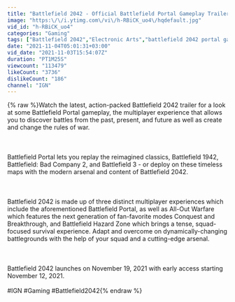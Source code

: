 ```yaml
---
title: "Battlefield 2042 - Official Battlefield Portal Gameplay Trailer"
image: "https:\/\/i.ytimg.com\/vi\/h-RBiCK_uo4\/hqdefault.jpg"
vid_id: "h-RBiCK_uo4"
categories: "Gaming"
tags: ["Battlefield 2042","Electronic Arts","battlefield 2042 portal gameplay"]
date: "2021-11-04T05:01:31+03:00"
vid_date: "2021-11-03T15:54:07Z"
duration: "PT1M25S"
viewcount: "113479"
likeCount: "3736"
dislikeCount: "186"
channel: "IGN"
---
```

{% raw %}Watch the latest, action-packed Battlefield 2042 trailer for a look at some Battlefield Portal gameplay, the multiplayer experience that allows you to discover battles from the past, present, and future as well as create and change the rules of war.<br /><br /><br /><br />Battlefield Portal lets you replay the reimagined classics, Battlefield 1942, Battlefield: Bad Company 2, and Battlefield 3 - or deploy on these timeless maps with the modern arsenal and content of Battlefield 2042.<br /><br /><br /><br />Battlefield 2042 is made up of three distinct multiplayer experiences which include the aforementioned Battlefield Portal, as well as All-Out Warfare which features the next generation of fan-favorite modes Conquest and Breakthrough, and Battlefield Hazard Zone which brings a tense, squad-focused survival experience. Adapt and overcome on dynamically-changing battlegrounds with the help of your squad and a cutting-edge arsenal.<br /><br /><br /><br />Battlefield 2042 launches on November 19, 2021 with early access starting November 12, 2021.<br /><br />#IGN #Gaming #Battlefield2042{% endraw %}
